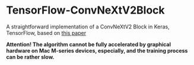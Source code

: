 # TensorFlow-ConvNeXtV2Block
A straightforward implementation of a ConvNeXtV2 Block in Keras, TensorFlow, based on [this paper](https://openaccess.thecvf.com/content/CVPR2023/papers/Woo_ConvNeXt_V2_Co-Designing_and_Scaling_ConvNets_With_Masked_Autoencoders_CVPR_2023_paper.pdf)

**Attention! The algorithm cannot be fully accelerated by graphical hardware on Mac M-series devices, especially, and the training process can be rather slow.**
